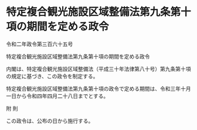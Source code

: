 # 特定複合観光施設区域整備法第九条第十項の期間を定める政令

令和二年政令第三百六十五号

特定複合観光施設区域整備法第九条第十項の期間を定める政令

内閣は、特定複合観光施設区域整備法（平成三十年法律第八十号）第九条第十項の規定に基づき、この政令を制定する。

特定複合観光施設区域整備法第九条第十項の政令で定める期間は、令和三年十月一日から令和四年四月二十八日までとする。

附 則

この政令は、公布の日から施行する。
